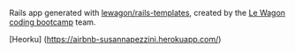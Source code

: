 Rails app generated with [lewagon/rails-templates](https://github.com/lewagon/rails-templates), created by the [Le Wagon coding bootcamp](https://www.lewagon.com) team.

[Heorku] (https://airbnb-susannapezzini.herokuapp.com/)

